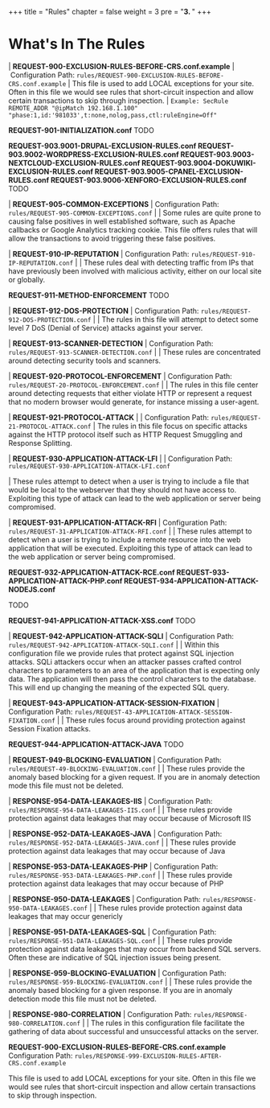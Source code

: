 +++
title = "Rules"
chapter = false
weight = 3
pre = "<b>3. </b>"
+++

# What's In The Rules

| **REQUEST-900-EXCLUSION-RULES-BEFORE-CRS.conf.example**
|  Configuration Path:
  `rules/REQUEST-900-EXCLUSION-RULES-BEFORE-CRS.conf.example`
| This file is used to add LOCAL exceptions for your site. Often in this
  file we would see rules that short-circuit inspection and allow
  certain transactions to skip through inspection.
| `Example: SecRule REMOTE_ADDR "@ipMatch 192.168.1.100" "phase:1,id:'981033',t:none,nolog,pass,ctl:ruleEngine=Off"`

  **REQUEST-901-INITIALIZATION.conf**
  TODO

  **REQUEST-903.9001-DRUPAL-EXCLUSION-RULES.conf
  REQUEST-903.9002-WORDPRESS-EXCLUSION-RULES.conf
  REQUEST-903.9003-NEXTCLOUD-EXCLUSION-RULES.conf
  REQUEST-903.9004-DOKUWIKI-EXCLUSION-RULES.conf
  REQUEST-903.9005-CPANEL-EXCLUSION-RULES.conf
  REQUEST-903.9006-XENFORO-EXCLUSION-RULES.conf**
  TODO

| **REQUEST-905-COMMON-EXCEPTIONS**
| Configuration Path:
  `rules/REQUEST-905-COMMON-EXCEPTIONS.conf`
|
| Some rules are quite prone to causing false positives in well
  established software, such as Apache callbacks or Google Analytics
  tracking cookie. This file offers rules that will allow the
  transactions to avoid triggering these false positives.

| **REQUEST-910-IP-REPUTATION**
| Configuration Path:
  `rules/REQUEST-910-IP-REPUTATION.conf`
|
| These rules deal with detecting traffic from IPs that have previously
  been involved with malicious activity, either on our local site or
  globally.


  **REQUEST-911-METHOD-ENFORCEMENT**
  TODO

| **REQUEST-912-DOS-PROTECTION**
| Configuration Path:
  `rules/REQUEST-912-DOS-PROTECTION.conf`
|
| The rules in this file will attempt to detect some level 7 DoS (Denial
  of Service) attacks against your server.

| **REQUEST-913-SCANNER-DETECTION**
| Configuration Path:
  `rules/REQUEST-913-SCANNER-DETECTION.conf`
|
| These rules are concentrated around detecting security tools and
  scanners.

| **REQUEST-920-PROTOCOL-ENFORCEMENT**
| Configuration Path:
  `rules/REQUEST-20-PROTOCOL-ENFORCEMENT.conf`
|
| The rules in this file center around detecting requests that either
  violate HTTP or represent a request that no modern browser would
  generate, for instance missing a user-agent.

| **REQUEST-921-PROTOCOL-ATTACK**
|
| Configuration Path: `rules/REQUEST-21-PROTOCOL-ATTACK.conf`
| The rules in this file focus on specific attacks against the HTTP
  protocol itself such as HTTP Request Smuggling and Response Splitting.

| **REQUEST-930-APPLICATION-ATTACK-LFI**
|
| Configuration Path: `rules/REQUEST-930-APPLICATION-ATTACK-LFI.conf`

| These rules attempt to detect when a user is trying to include a file
  that would be local to the webserver that they should not have access
  to. Exploiting this type of attack can lead to the web application or
  server being compromised.

| **REQUEST-931-APPLICATION-ATTACK-RFI**
| Configuration Path: `rules/REQUEST-31-APPLICATION-ATTACK-RFI.conf`
|
| These rules attempt to detect when a user is trying to include a
  remote resource into the web application that will be executed.
  Exploiting this type of attack can lead to the web application or
  server being compromised.

  **REQUEST-932-APPLICATION-ATTACK-RCE.conf
  REQUEST-933-APPLICATION-ATTACK-PHP.conf
  REQUEST-934-APPLICATION-ATTACK-NODEJS.conf**

  TODO

  **REQUEST-941-APPLICATION-ATTACK-XSS.conf**
  TODO


| **REQUEST-942-APPLICATION-ATTACK-SQLI**
| Configuration Path: `rules/REQUEST-942-APPLICATION-ATTACK-SQLI.conf`
|
| Within this configuration file we provide rules that protect against
  SQL injection attacks. SQLi attackers occur when an attacker passes
  crafted control characters to parameters to an area of the application
  that is expecting only data. The application will then pass the
  control characters to the database. This will end up changing the
  meaning of the expected SQL query.

| **REQUEST-943-APPLICATION-ATTACK-SESSION-FIXATION**
| Configuration Path: `rules/REQUEST-43-APPLICATION-ATTACK-SESSION-FIXATION.conf`
|
| These rules focus around providing protection against Session Fixation
  attacks.

  **REQUEST-944-APPLICATION-ATTACK-JAVA**
  TODO

| **REQUEST-949-BLOCKING-EVALUATION**
| Configuration Path: `rules/REQUEST-49-BLOCKING-EVALUATION.conf`
|
| These rules provide the anomaly based blocking for a given request. If
  you are in anomaly detection mode this file must not be deleted.

| **RESPONSE-954-DATA-LEAKAGES-IIS**
| Configuration Path:
  `rules/RESPONSE-954-DATA-LEAKAGES-IIS.conf`
|
| These rules provide protection against data leakages that may occur
  because of Microsoft IIS

| **RESPONSE-952-DATA-LEAKAGES-JAVA**
| Configuration Path: `rules/RESPONSE-952-DATA-LEAKAGES-JAVA.conf`
|
| These rules provide protection against data leakages that may occur
  because of Java

| **RESPONSE-953-DATA-LEAKAGES-PHP**
| Configuration Path:
  `rules/RESPONSE-953-DATA-LEAKAGES-PHP.conf`
|
| These rules provide protection against data leakages that may occur
  because of PHP

| **RESPONSE-950-DATA-LEAKAGES**
| Configuration Path:
  `rules/RESPONSE-950-DATA-LEAKAGES.conf`
|
| These rules provide protection against data leakages that may occur
  genericly

| **RESPONSE-951-DATA-LEAKAGES-SQL**
| Configuration Path:
  `rules/RESPONSE-951-DATA-LEAKAGES-SQL.conf`
|
| These rules provide protection against data leakages that may occur
  from backend SQL servers. Often these are indicative of SQL injection
  issues being present.

| **RESPONSE-959-BLOCKING-EVALUATION**
| Configuration Path: `rules/RESPONSE-959-BLOCKING-EVALUATION.conf`
|
| These rules provide the anomaly based blocking for a given response.
  If you are in anomaly detection mode this file must not be deleted.

| **RESPONSE-980-CORRELATION**
| Configuration Path: `rules/RESPONSE-980-CORRELATION.conf`
|
| The rules in this configuration file facilitate the gathering of data
  about successful and unsuccessful attacks on the server.

  **REQUEST-900-EXCLUSION-RULES-BEFORE-CRS.conf.example**
  Configuration Path: `rules/RESPONSE-999-EXCLUSION-RULES-AFTER-CRS.conf.example`

  This file is used to add LOCAL exceptions for your site. Often in this
  file we would see rules that short-circuit inspection and allow
  certain transactions to skip through inspection.

